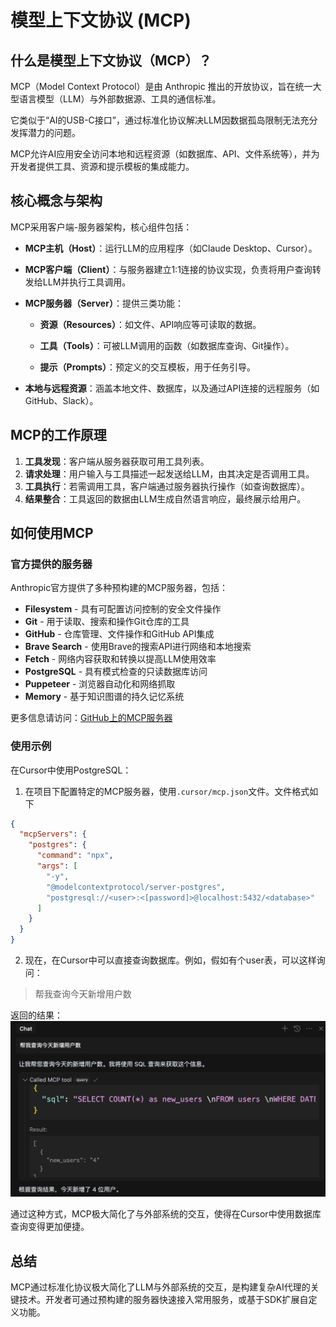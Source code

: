 # 模型上下文协议 (MCP)

## 什么是模型上下文协议（MCP）？
MCP（Model Context Protocol）是由 Anthropic 推出的开放协议，旨在统一大型语言模型（LLM）与外部数据源、工具的通信标准。

它类似于“AI的USB-C接口”，通过标准化协议解决LLM因数据孤岛限制无法充分发挥潜力的问题。

MCP允许AI应用安全访问本地和远程资源（如数据库、API、文件系统等），并为开发者提供工具、资源和提示模板的集成能力。


## 核心概念与架构
MCP采用客户端-服务器架构，核心组件包括：

- **MCP主机（Host）**：运行LLM的应用程序（如Claude Desktop、Cursor）。

- **MCP客户端（Client）**：与服务器建立1:1连接的协议实现，负责将用户查询转发给LLM并执行工具调用。

- **MCP服务器（Server）**：提供三类功能：

  - **资源（Resources）**：如文件、API响应等可读取的数据。

  - **工具（Tools）**：可被LLM调用的函数（如数据库查询、Git操作）。

  - **提示（Prompts）**：预定义的交互模板，用于任务引导。

- **本地与远程资源**：涵盖本地文件、数据库，以及通过API连接的远程服务（如GitHub、Slack）。


## MCP的工作原理
1. **工具发现**：客户端从服务器获取可用工具列表。
2. **请求处理**：用户输入与工具描述一起发送给LLM，由其决定是否调用工具。
3. **工具执行**：若需调用工具，客户端通过服务器执行操作（如查询数据库）。
4. **结果整合**：工具返回的数据由LLM生成自然语言响应，最终展示给用户。

## 如何使用MCP

### 官方提供的服务器
Anthropic官方提供了多种预构建的MCP服务器，包括：
- **Filesystem** - 具有可配置访问控制的安全文件操作
- **Git** - 用于读取、搜索和操作Git仓库的工具
- **GitHub** - 仓库管理、文件操作和GitHub API集成
- **Brave Search** - 使用Brave的搜索API进行网络和本地搜索
- **Fetch** - 网络内容获取和转换以提高LLM使用效率
- **PostgreSQL** - 具有模式检查的只读数据库访问
- **Puppeteer** - 浏览器自动化和网络抓取
- **Memory** - 基于知识图谱的持久记忆系统

更多信息请访问：[GitHub上的MCP服务器](https://github.com/modelcontextprotocol/servers)


### 使用示例
在Cursor中使用PostgreSQL：

1. 在项目下配置特定的MCP服务器，使用`.cursor/mcp.json`文件。文件格式如下
  ```json
  {
    "mcpServers": {
      "postgres": {
        "command": "npx",
        "args": [
          "-y",
          "@modelcontextprotocol/server-postgres",
          "postgresql://<user>:<[password]>@localhost:5432/<database>"
        ]
      }
    }
  }
  ```

2. 现在，在Cursor中可以直接查询数据库。例如，假如有个user表，可以这样询问：
  > 帮我查询今天新增用户数

  返回的结果：
  ![images/cursor-postgres.png](images/cursor-postgres.png)

通过这种方式，MCP极大简化了与外部系统的交互，使得在Cursor中使用数据库查询变得更加便捷。

## 总结
MCP通过标准化协议极大简化了LLM与外部系统的交互，是构建复杂AI代理的关键技术。开发者可通过预构建的服务器快速接入常用服务，或基于SDK扩展自定义功能。